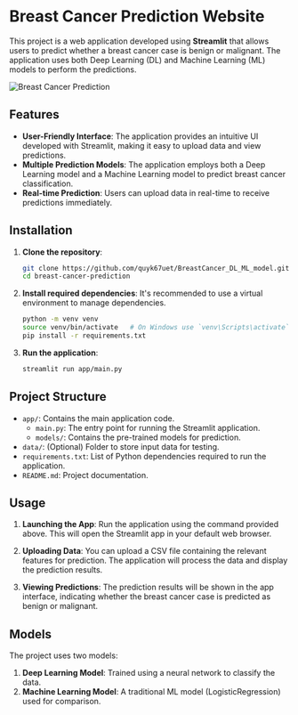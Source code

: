 # Breast Cancer Prediction Website

This project is a web application developed using **Streamlit** that allows users to predict whether a breast cancer case is benign or malignant. The application uses both Deep Learning (DL) and Machine Learning (ML) models to perform the predictions.

![Breast Cancer Prediction](https://drive.google.com/uc?id=1OxX9dezsLCo5QGQuPghkc73xl_Vi7are)

## Features

- **User-Friendly Interface**: The application provides an intuitive UI developed with Streamlit, making it easy to upload data and view predictions.
- **Multiple Prediction Models**: The application employs both a Deep Learning model and a Machine Learning model to predict breast cancer classification.
- **Real-time Prediction**: Users can upload data in real-time to receive predictions immediately.

## Installation

1. **Clone the repository**:
    ```bash
    git clone https://github.com/quyk67uet/BreastCancer_DL_ML_model.git
    cd breast-cancer-prediction
    ```

2. **Install required dependencies**:
    It's recommended to use a virtual environment to manage dependencies.
    ```bash
    python -m venv venv
    source venv/bin/activate   # On Windows use `venv\Scripts\activate`
    pip install -r requirements.txt
    ```

3. **Run the application**:
    ```bash
    streamlit run app/main.py
    ```

## Project Structure

- `app/`: Contains the main application code.
  - `main.py`: The entry point for running the Streamlit application.
  - `models/`: Contains the pre-trained models for prediction.
- `data/`: (Optional) Folder to store input data for testing.
- `requirements.txt`: List of Python dependencies required to run the application.
- `README.md`: Project documentation.

## Usage

1. **Launching the App**: Run the application using the command provided above. This will open the Streamlit app in your default web browser.

2. **Uploading Data**: You can upload a CSV file containing the relevant features for prediction. The application will process the data and display the prediction results.

3. **Viewing Predictions**: The prediction results will be shown in the app interface, indicating whether the breast cancer case is predicted as benign or malignant.

## Models

The project uses two models:

1. **Deep Learning Model**: Trained using a neural network to classify the data.
2. **Machine Learning Model**: A traditional ML model (LogisticRegression) used for comparison.




